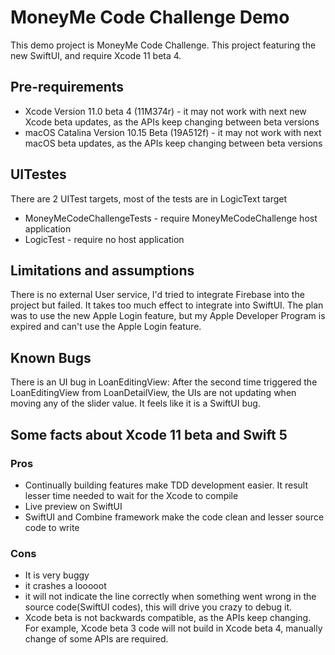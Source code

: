 #  MoneyMe Code Challenge Demo

This demo project is MoneyMe Code Challenge. This project featuring the new SwiftUI, and require Xcode 11 beta 4.

## Pre-requirements
* Xcode Version 11.0 beta 4 (11M374r) - it may not work with next new Xcode beta updates, as the APIs keep changing between beta versions
* macOS Catalina Version 10.15 Beta (19A512f) - it may not work with next macOS beta updates, as the APIs keep changing between beta versions

## UITestes
There are 2 UITest targets, most of the tests are in LogicText target
* MoneyMeCodeChallengeTests - require MoneyMeCodeChallenge host application
* LogicTest - require no host application

## Limitations and assumptions
There is no external User service, I'd tried to integrate Firebase into the project but failed. It takes too much effect to integrate into SwiftUI. 
The plan was to use the new Apple Login feature, but my Apple Developer Program is expired and can't use the Apple Login feature. 

## Known Bugs
There is an UI bug in LoanEditingView: After the second time triggered the LoanEditingView from LoanDetailView, the UIs are not updating when moving any of the slider value. It feels like it is a SwiftUI bug. 

## Some facts about Xcode 11 beta and Swift 5
### Pros
* Continually building features make TDD development easier. It result lesser time needed to wait for the Xcode to compile
* Live preview on SwiftUI
* SwiftUI and Combine framework make the code clean and lesser source code to write

### Cons
* It is very buggy
* it crashes a looooot
* it will not indicate the line correctly when something went wrong in the source code(SwiftUI codes), this will drive you crazy to debug it.
* Xcode beta is not backwards compatible, as the APIs keep changing. For example, Xcode beta 3 code will not build in Xcode beta 4, manually change of some APIs are required.
